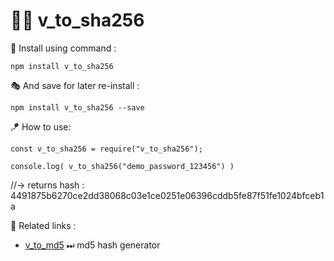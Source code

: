 # 👨‍💻 v_to_sha256

🔩 Install using command :

    npm install v_to_sha256

🎭 And save for later re-install :

    npm install v_to_sha256 --save

🪁 How to use:

    const v_to_sha256 = require("v_to_sha256");

    console.log( v_to_sha256("demo_password_123456") )

//-> returns hash : 4491875b6270ce2dd38068c03e1ce0251e06396cddb5fe87f51fe1024bfceb1a

📑 Related links :
  - [v_to_md5](https://www.npmjs.com/package/v_to_md5) ⏭ md5 hash generator
